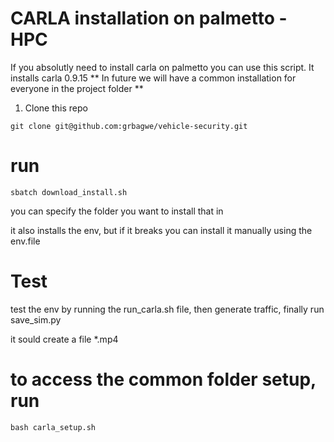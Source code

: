 # CARLA installation on palmetto - HPC 

If you absolutly need to install carla on palmetto you can use this script. It installs carla 0.9.15
** In future we will have a common installation for everyone in the project folder **

1. Clone this repo

``` 
git clone git@github.com:grbagwe/vehicle-security.git
``` 
# run 
```
sbatch download_install.sh
```

you can specify the folder you want to install that in

it also installs the env, but if it breaks you can install it manually using the env.file

# Test

test the env by running the run_carla.sh file, then generate traffic, finally run save_sim.py

it sould create a file *.mp4



# to access the common folder setup, run 
```
bash carla_setup.sh
``` 
